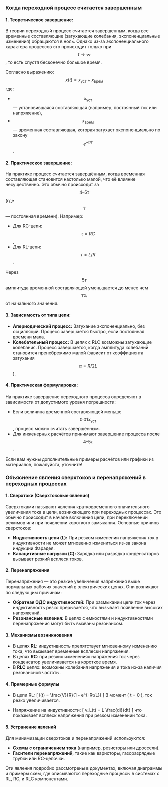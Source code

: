 ### Когда переходной процесс считается завершенным

#### **1. Теоретическое завершение:**
В теории переходный процесс считается завершенным, когда все временные составляющие (затухающие колебания, экспоненциальные изменения) обращаются в ноль. Однако из-за экспоненциального характера процессов это происходит только при $$t \to \infty$$, то есть спустя бесконечно большое время. 

Согласно выражению:
$$
x(t) = x_{\text{уст}} + x_{\text{врем}}
$$
где:
- $$x_{\text{уст}} $$— установившаяся составляющая (например, постоянный ток или напряжение),
- $$x_{\text{врем}} $$— временная составляющая, которая затухает экспоненциально по закону $$e^{-t/\tau}$$.

#### **2. Практическое завершение:**
На практике процесс считается завершённым, когда временная составляющая становится настолько малой, что её влияние несущественно. Это обычно происходит за $$4\text{–}5 \tau $$(где $$\tau $$— постоянная времени). Например:
- Для RC-цепи: $$\tau = RC$$,
- Для RL-цепи: $$\tau = L/R$$.

Через $$5\tau $$амплитуда временной составляющей уменьшается до менее чем $$1\% $$от начального значения.

#### **3. Зависимость от типа цепи:**
- **Апериодический процесс:** Затухание экспоненциально, без осцилляций. Процесс завершается быстро, если постоянная времени мала.
- **Колебательный процесс:** В цепях с RLC возможны затухающие колебания. Процесс завершается, когда амплитуда колебаний становится пренебрежимо малой (зависит от коэффициента затухания $$\alpha = R/2L$$).

#### **4. Практическая формулировка:**
На практике завершение переходного процесса определяют в зависимости от допустимого уровня погрешности:
- Если величина временной составляющей меньше $$0.01 x_{\text{уст}}$$, процесс можно считать завершённым.
- Для инженерных расчётов принимают завершение процесса после $$4\text{–}5 \tau$$.

Если вам нужны дополнительные примеры расчётов или графики из материалов, пожалуйста, уточните!

### Объяснение явления сверхтоков и перенапряжений в переходных процессах

#### 1. **Сверхтоки (Сверхтоковые явления)**
Сверхтоками называют явления кратковременного значительного увеличения тока в цепи, возникающего при переходных процессах. Это обычно происходит в начале включения цепи, при переключении режимов или при появлении короткого замыкания. Основные причины сверхтоков:
- **Индуктивность цепи (L):** При резком изменении напряжения ток в индуктивности не может мгновенно измениться из-за закона индукции Фарадея.
- **Капацитивные нагрузки (C):** Зарядка или разрядка конденсаторов вызывает резкий всплеск токов.

#### 2. **Перенапряжения**
Перенапряжения — это резкие увеличения напряжения выше нормальных рабочих значений в электрических цепях. Они возникают по следующим причинам:
- **Обратная ЭДС индуктивностей:** При размыкании цепи ток через индуктивность резко прерывается, что вызывает появление высоких напряжений.
- **Резонансные явления:** В цепях с емкостями и индуктивностями перенапряжения могут быть вызваны резонансом.

#### 3. **Механизмы возникновения**
- В цепях **RL**: индуктивность препятствует мгновенному изменению тока, что вызывает временные всплески напряжения.
- В цепях **RC**: при резких изменениях напряжения ток через конденсатор увеличивается на короткое время.
- В **RLC** цепях: возможны колебания напряжения и тока из-за наличия резонансной частоты.

#### 4. **Примерные формулы**
- В цепи RL:
  \[
  i(t) = \frac{V}{R}(1 - e^{-Rt/L})
  \]
  В момент \( t = 0 \), ток резко увеличивается.

- Напряжение на индуктивности:
  \[
  v_L(t) = L \frac{di}{dt}
  \]
  что показывает всплеск напряжения при резком изменении тока.

#### 5. **Устранение явлений**
Для минимизации сверхтоков и перенапряжений используются:
- **Схемы с ограничением тока** (например, резисторы или дроссели).
- **Гасители перенапряжений**, такие как варисторы, газоразрядные трубки или RC-цепочки.

Эти явления подробно рассмотрены в документах, включая диаграммы и примеры схем, где описываются переходные процессы в системах с RL, RC, и RLC компонентами.
